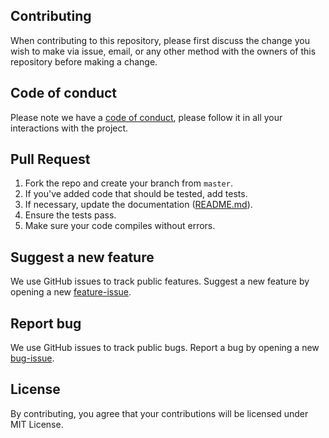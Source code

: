 ## Contributing
When contributing to this repository, please first discuss the change you wish to make via issue, email, or any other method with the owners of this repository before making a change.

## Code of conduct
Please note we have a [code of conduct](https://github.com/ObjectivityLtd/Bot.Tests.Stories.Xunit/blob/master/CODE_OF_CONDUCT.md), please follow it in all your interactions with the project.

## Pull Request
1. Fork the repo and create your branch from `master`.
2. If you've added code that should be tested, add tests.
3. If necessary, update the documentation ([README.md](https://github.com/ObjectivityLtd/Bot.Tests.Stories.Xunit/blob/master/README.md)).
4. Ensure the tests pass.
5. Make sure your code compiles without errors.

## Suggest a new feature
We use GitHub issues to track public features. Suggest a new feature by opening a new [feature-issue](https://github.com/ObjectivityLtd/Bot.Tests.Stories.Xunit/issues/new?assignees=&labels=&template=feature-request.md&title=).

## Report bug
We use GitHub issues to track public bugs. Report a bug by opening a new [bug-issue](https://github.com/ObjectivityLtd/Bot.Tests.Stories.Xunit/issues/new?assignees=&labels=bug&template=bug_report.md&title=).

## License
By contributing, you agree that your contributions will be licensed under MIT License.
